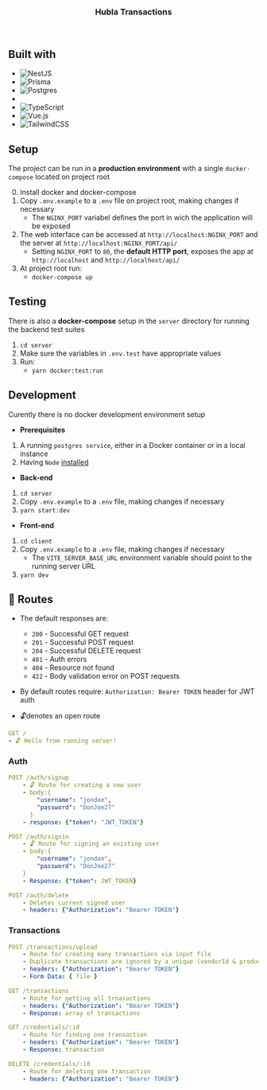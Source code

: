 <div align="center">

  <h3 align="center">
      Hubla Transactions
  </h3>
  <br />

</div>

## Built with

-   ![NestJS](https://img.shields.io/badge/nestjs-%23E0234E.svg?logo=nestjs&logoColor=white&style=for-the-badge)
-   ![Prisma](https://img.shields.io/badge/Prisma-3982CE?style=for-the-badge&logo=Prisma&logoColor=white)
-   ![Postgres](https://img.shields.io/badge/PostgreSQL-316192?style=for-the-badge&logo=postgresql&logoColor=white)
-
-   ![TypeScript](https://img.shields.io/badge/typescript-%23007ACC.svg?logo=typescript&logoColor=white&style=for-the-badge)
-   ![Vue.js](https://img.shields.io/badge/vuejs-%2335495e.svg?logo=vuedotjs&logoColor=%234FC08D&style=for-the-badge)
-   ![TailwindCSS](https://img.shields.io/badge/tailwindcss-%2338B2AC.svg?logo=tailwind-css&logoColor=white&style=for-the-badge)

## Setup

The project can be run in a **production environment** with a single `docker-compose` located on project root

0. Install docker and docker-compose
1. Copy `.env.example` to a `.env` file on project root, making changes if necessary
    - The `NGINX_PORT` variabel defines the port in wich the application will be exposed
2. The web interface can be accessed at `http://localhost:NGINX_PORT` and the server at `http://localhost:NGINX_PORT/api/`
    - Setting `NGINX_PORT` to `80`, the **default HTTP port**, exposes the app at `http://localhost` and `http://localhost/api/`
3. At project root run:
    - `docker-compose up`

## Testing

There is also a **docker-compose** setup in the `server` directory for running the backend test suites

1. `cd server`
2. Make sure the variables in `.env.test` have appropriate values
3. Run:
    - `yarn docker:test:run`

## Development

Curently there is no docker development environment setup

-   **Prerequisites**

1. A running `postgres service`, either in a Docker container or in a local instance
2. Having `Node` [installed](https://github.com/nvm-sh/nvm)

-   **Back-end**

1. `cd server`
2. Copy `.env.example` to a `.env` file, making changes if necessary
3. `yarn start:dev`

-   **Front-end**

1. `cd client`
2. Copy `.env.example` to a `.env` file, making changes if necessary
    - The `VITE_SERVER_BASE_URL` environment variable should point to the running server URL
3. `yarn dev`

## :rocket: Routes

-   The default responses are:

    -   `200` - Successful GET request
    -   `201` - Successful POST request
    -   `204` - Successful DELETE request
    -   `401` - Auth errors
    -   `404` - Resource not found
    -   `422` - Body validation error on POST requests

-   By default routes require: `Authorization: Bearer TOKEN` header for JWT auth
-   🔓denotes an open route

```yml
GET /
- 🔓 Hello from running server!
```

### Auth

```yml
POST /auth/signup
    - 🔓 Route for creating a new user
    - body:{
        "username": "jondoe",
        "password": "DonJoe27"
      }
    - response: {"token": "JWT_TOKEN"}
```

```yml
POST /auth/signin
    - 🔓 Route for signing an existing user
    - body:{
        "username": "jondoe",
        "password": "DonJoe27"
    }
    - Response: {"token": JWT_TOKEN}
```

```yml
POST /auth/delete
    - Deletes current signed user
    - headers: {"Authorization": "Bearer TOKEN"}
```

### Transactions

```yml
POST /transactions/upload
    - Route for creating many transactions via input file
    - Duplicate transactions are ignored by a unique (vendorId & productId & date) contraint
    - headers: {"Authorization": "Bearer TOKEN"}
    - Form Data: { file }
```

```yml
GET /transactions
    - Route for getting all trnasactions
    - headers: {"Authorization": "Bearer TOKEN"}
    - Response: array of transactions
```

```yml
GET /credentials/:id
    - Route for finding one transaction
    - headers: {"Authorization": "Bearer TOKEN"}
    - Response: transaction
```

```yml
DELETE /credentials/:id
    - Route for deleting one transaction
    - headers: {"Authorization": "Bearer TOKEN"}
```

